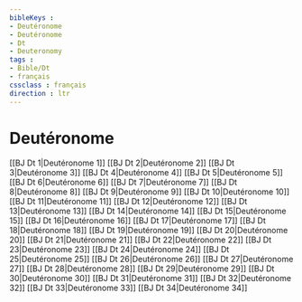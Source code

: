 ```yaml
---
bibleKeys : 
- Deutéronome
- Deutéronome
- Dt
- Deuteronomy
tags : 
- Bible/Dt
- français
cssclass : français
direction : ltr
---
```


# Deutéronome

[[BJ Dt 1|Deutéronome 1]]
[[BJ Dt 2|Deutéronome 2]]
[[BJ Dt 3|Deutéronome 3]]
[[BJ Dt 4|Deutéronome 4]]
[[BJ Dt 5|Deutéronome 5]]
[[BJ Dt 6|Deutéronome 6]]
[[BJ Dt 7|Deutéronome 7]]
[[BJ Dt 8|Deutéronome 8]]
[[BJ Dt 9|Deutéronome 9]]
[[BJ Dt 10|Deutéronome 10]]
[[BJ Dt 11|Deutéronome 11]]
[[BJ Dt 12|Deutéronome 12]]
[[BJ Dt 13|Deutéronome 13]]
[[BJ Dt 14|Deutéronome 14]]
[[BJ Dt 15|Deutéronome 15]]
[[BJ Dt 16|Deutéronome 16]]
[[BJ Dt 17|Deutéronome 17]]
[[BJ Dt 18|Deutéronome 18]]
[[BJ Dt 19|Deutéronome 19]]
[[BJ Dt 20|Deutéronome 20]]
[[BJ Dt 21|Deutéronome 21]]
[[BJ Dt 22|Deutéronome 22]]
[[BJ Dt 23|Deutéronome 23]]
[[BJ Dt 24|Deutéronome 24]]
[[BJ Dt 25|Deutéronome 25]]
[[BJ Dt 26|Deutéronome 26]]
[[BJ Dt 27|Deutéronome 27]]
[[BJ Dt 28|Deutéronome 28]]
[[BJ Dt 29|Deutéronome 29]]
[[BJ Dt 30|Deutéronome 30]]
[[BJ Dt 31|Deutéronome 31]]
[[BJ Dt 32|Deutéronome 32]]
[[BJ Dt 33|Deutéronome 33]]
[[BJ Dt 34|Deutéronome 34]]
